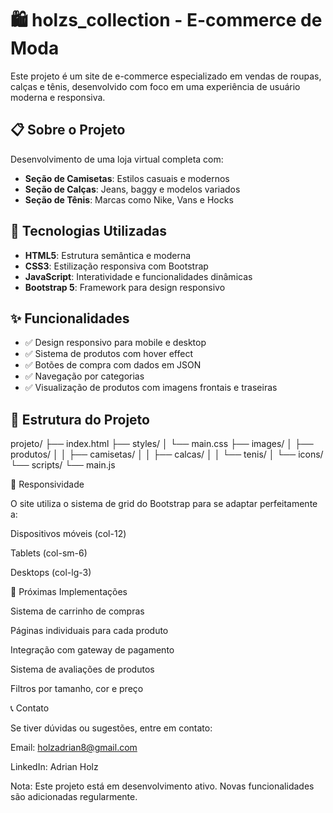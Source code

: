 # 🛍️ holzs_collection - E-commerce de Moda

Este projeto é um site de e-commerce especializado em vendas de roupas, calças e tênis, desenvolvido com foco em uma experiência de usuário moderna e responsiva.

## 📋 Sobre o Projeto

Desenvolvimento de uma loja virtual completa com:
- **Seção de Camisetas**: Estilos casuais e modernos
- **Seção de Calças**: Jeans, baggy e modelos variados
- **Seção de Tênis**: Marcas como Nike, Vans e Hocks

## 🚀 Tecnologias Utilizadas

- **HTML5**: Estrutura semântica e moderna
- **CSS3**: Estilização responsiva com Bootstrap
- **JavaScript**: Interatividade e funcionalidades dinâmicas
- **Bootstrap 5**: Framework para design responsivo

## ✨ Funcionalidades

- ✅ Design responsivo para mobile e desktop
- ✅ Sistema de produtos com hover effect
- ✅ Botões de compra com dados em JSON
- ✅ Navegação por categorias
- ✅ Visualização de produtos com imagens frontais e traseiras

## 🎯 Estrutura do Projeto

projeto/
├── index.html
├── styles/
│ └── main.css
├── images/
│ ├── produtos/
│ │ ├── camisetas/
│ │ ├── calcas/
│ │ └── tenis/
│ └── icons/
└── scripts/
└── main.js

📱 Responsividade

O site utiliza o sistema de grid do Bootstrap para se adaptar perfeitamente a:

Dispositivos móveis (col-12)

Tablets (col-sm-6)

Desktops (col-lg-3)

🔮 Próximas Implementações

Sistema de carrinho de compras

Páginas individuais para cada produto

Integração com gateway de pagamento

Sistema de avaliações de produtos

Filtros por tamanho, cor e preço

📞 Contato

Se tiver dúvidas ou sugestões, entre em contato:

Email: holzadrian8@gmail.com

LinkedIn: Adrian Holz

Nota: Este projeto está em desenvolvimento ativo. Novas funcionalidades são adicionadas regularmente.

